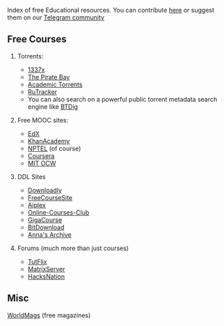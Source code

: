 
Index of free Educational resources. You can contribute [here](https://github.com/club-fcem/edu-index/pulls) or suggest them on  our [Telegram community ](https://t.me/+Q-EQyIhGdBYxNDcx)


## Free Courses
 
 1. Torrents:
	 * [1337x](https://1337x.to/)
	 * [The Pirate Bay](https://thepiratebay.org/)
	 * [Academic Torrents](https://academictorrents.com/)
	 * [RuTracker](https://rutracker.org/)
	 * You can also search on a powerful public torrent metadata search engine like [BTDig](http://btdig.com/)

2. Free MOOC sites:
	  * [EdX](https://www.edx.org/)
	  * [KhanAcademy](https://www.khanacademy.org/)
	  * [NPTEL](https://nptel.ac.in/) (of course)
	  * [Coursera](https://www.coursera.org/)
	  * [MIT OCW](https://ocw.mit.edu/)

3. DDL Sites
	  * [Downloadly](https://downloadly.ir/)
	  * [FreeCourseSite](https://freecoursesite.com/)
	  * [Aiplex](https://aiplex.lol)
	  * [Online-Courses-Club](https://online-courses.club/)
	  * [GigaCourse]( https://gigacourse.com/)
	  * [BitDownload](https://bitdownload.ir/learning/)
	  * [Anna's Archive](https://annas-archive.org/)

4. Forums (much more than just courses)
	* [TutFlix](https://tutflix.org/) 
	* [MatrixServer](https://matrixserver.in)
 	* [HacksNation](https://hacksnation.com/)


## Misc

[WorldMags](https://worldmags.net/) (free magazines)
